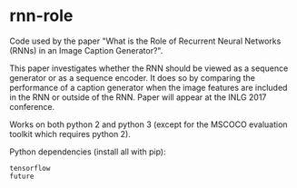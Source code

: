 # rnn-role
Code used by the paper "What is the Role of Recurrent Neural Networks (RNNs) in an Image Caption Generator?".

This paper investigates whether the RNN should be viewed as a sequence generator or as a sequence encoder. It does so by comparing the performance of a caption generator when the image features are included in the RNN or outside of the RNN. Paper will appear at the INLG 2017 conference.

Works on both python 2 and python 3 (except for the MSCOCO evaluation toolkit which requires python 2).

Python dependencies (install all with pip):

    tensorflow
    future
